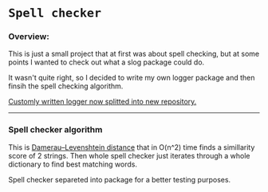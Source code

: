 # `Spell checker`

### Overview:

This is just a small project that at first was about spell checking, but at some points I wanted to check out what a slog package could do.

It wasn't quite right, so I decided to write my own logger package and then finsih the spell checking algorithm.

[Customly written logger now splitted into new repository.](https://github.com/TrueHopolok/plog)

---

### Spell checker algorithm

This is [Damerau–Levenshtein distance](https://en.wikipedia.org/wiki/Damerau%E2%80%93Levenshtein_distance) that in O(n^2) time finds a simillarity score of 2 strings. Then whole spell checker just iterates through a whole dictionary to find best matching words.

Spell checker separeted into package for a better testing purposes.
